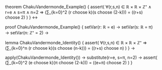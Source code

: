 theorem ChakuVandermonde_Example() {
  assert(
    ∀(r,s,n) ∈ ℝ × ℝ × ℤ⁺ ∧ r=e ∧ s=π ∧ n=2 ⇒
    (∑_{k=0}^2 (r choose k)(s choose (2-k))) = ((r+s) choose 2)
  )
} ↔

proof ChakuVandermonde_Example() {
  setVar(r: ℝ = e) →
  setVar(s: ℝ = π) →
  setVar(n: ℤ⁺ = 2) →
  
  lemma ChakuVandermonde_Identity() {
    assert(
      ∀(r,s,n) ∈ ℝ × ℝ × ℤ⁺ ⇒
      (∑_{k=0}^n (r choose k)(s choose (n-k))) = ((r+s) choose n)
    )
  } →
  
  apply(ChakuVandermonde_Identity()) →
  substitute(r=e, s=π, n=2) →
  assert(
    (∑_{k=0}^2 (e choose k)(π choose (2-k))) = ((e+π) choose 2)
  )
}